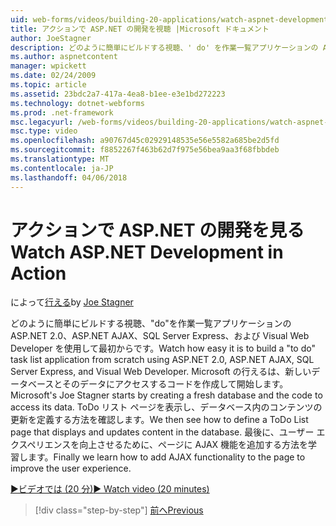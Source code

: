 ```yaml
---
uid: web-forms/videos/building-20-applications/watch-aspnet-development-in-action
title: アクションで ASP.NET の開発を視聴 |Microsoft ドキュメント
author: JoeStagner
description: どのように簡単にビルドする視聴、' do' を作業一覧アプリケーションの ASP.NET 2.0、ASP.NET AJAX、SQL Server Express、および Visual Web Developer を使用して最初からです。 Mic しています.
ms.author: aspnetcontent
manager: wpickett
ms.date: 02/24/2009
ms.topic: article
ms.assetid: 23bdc2a7-417a-4ea8-b1ee-e3e1bd272223
ms.technology: dotnet-webforms
ms.prod: .net-framework
msc.legacyurl: /web-forms/videos/building-20-applications/watch-aspnet-development-in-action
msc.type: video
ms.openlocfilehash: a90767d45c02929148535e56e5582a685be2d5fd
ms.sourcegitcommit: f8852267f463b62d7f975e56bea9aa3f68fbbdeb
ms.translationtype: MT
ms.contentlocale: ja-JP
ms.lasthandoff: 04/06/2018
---
```

<a name="watch-aspnet-development-in-action"></a><span data-ttu-id="b5e50-104">アクションで ASP.NET の開発を見る</span><span class="sxs-lookup"><span data-stu-id="b5e50-104">Watch ASP.NET Development in Action</span></span>
====================
<span data-ttu-id="b5e50-105">によって[行える](https://github.com/JoeStagner)</span><span class="sxs-lookup"><span data-stu-id="b5e50-105">by [Joe Stagner](https://github.com/JoeStagner)</span></span>

<span data-ttu-id="b5e50-106">どのように簡単にビルドする視聴、"do"を作業一覧アプリケーションの ASP.NET 2.0、ASP.NET AJAX、SQL Server Express、および Visual Web Developer を使用して最初からです。</span><span class="sxs-lookup"><span data-stu-id="b5e50-106">Watch how easy it is to build a "to do" task list application from scratch using ASP.NET 2.0, ASP.NET AJAX, SQL Server Express, and Visual Web Developer.</span></span> <span data-ttu-id="b5e50-107">Microsoft の行えるは、新しいデータベースとそのデータにアクセスするコードを作成して開始します。</span><span class="sxs-lookup"><span data-stu-id="b5e50-107">Microsoft's Joe Stagner starts by creating a fresh database and the code to access its data.</span></span> <span data-ttu-id="b5e50-108">ToDo リスト ページを表示し、データベース内のコンテンツの更新を定義する方法を確認します。</span><span class="sxs-lookup"><span data-stu-id="b5e50-108">We then see how to define a ToDo List page that displays and updates content in the database.</span></span> <span data-ttu-id="b5e50-109">最後に、ユーザー エクスペリエンスを向上させるために、ページに AJAX 機能を追加する方法を学習します。</span><span class="sxs-lookup"><span data-stu-id="b5e50-109">Finally we learn how to add AJAX functionality to the page to improve the user experience.</span></span>

[<span data-ttu-id="b5e50-110">&#9654;ビデオでは (20 分)</span><span class="sxs-lookup"><span data-stu-id="b5e50-110">&#9654; Watch video (20 minutes)</span></span>](https://channel9.msdn.com/Blogs/ASP-NET-Site-Videos/watch-aspnet-development-in-action)

> [!div class="step-by-step"]
> [<span data-ttu-id="b5e50-111">前へ</span><span class="sxs-lookup"><span data-stu-id="b5e50-111">Previous</span></span>](lesson-8-working-with-the-gridview-and-formview.md)
